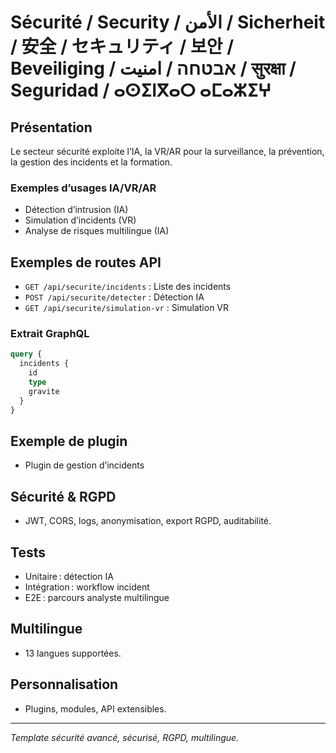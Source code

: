 # Sécurité / Security / الأمن / Sicherheit / 安全 / セキュリティ / 보안 / Beveiliging / אבטחה / امنیت / सुरक्षा / Seguridad / ⴰⵙⵉⵏⴳⴰⵔ ⴰⵎⴰⵣⵉⵖ

## Présentation
Le secteur sécurité exploite l’IA, la VR/AR pour la surveillance, la prévention, la gestion des incidents et la formation.

### Exemples d’usages IA/VR/AR
- Détection d’intrusion (IA)
- Simulation d’incidents (VR)
- Analyse de risques multilingue (IA)

## Exemples de routes API
- `GET /api/securite/incidents` : Liste des incidents
- `POST /api/securite/detecter` : Détection IA
- `GET /api/securite/simulation-vr` : Simulation VR

### Extrait GraphQL
```graphql
query {
  incidents {
    id
    type
    gravite
  }
}
```

## Exemple de plugin
- Plugin de gestion d’incidents

## Sécurité & RGPD
- JWT, CORS, logs, anonymisation, export RGPD, auditabilité.

## Tests
- Unitaire : détection IA
- Intégration : workflow incident
- E2E : parcours analyste multilingue

## Multilingue
- 13 langues supportées.

## Personnalisation
- Plugins, modules, API extensibles.

---
*Template sécurité avancé, sécurisé, RGPD, multilingue.*
